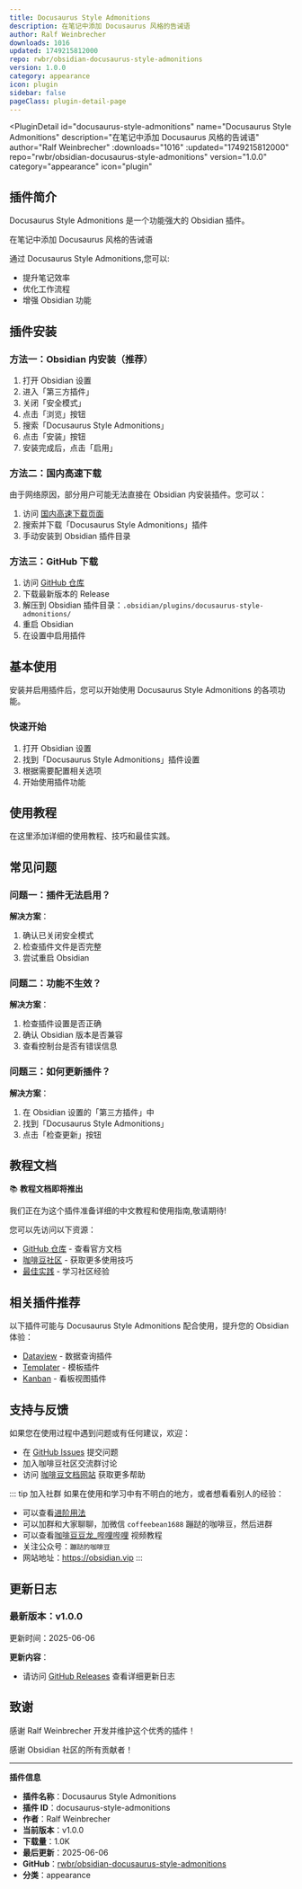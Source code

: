 ```yaml
---
title: Docusaurus Style Admonitions
description: 在笔记中添加 Docusaurus 风格的告诫语
author: Ralf Weinbrecher
downloads: 1016
updated: 1749215812000
repo: rwbr/obsidian-docusaurus-style-admonitions
version: 1.0.0
category: appearance
icon: plugin
sidebar: false
pageClass: plugin-detail-page
---
```


<PluginDetail
  id="docusaurus-style-admonitions"
  name="Docusaurus Style Admonitions"
  description="在笔记中添加 Docusaurus 风格的告诫语"
  author="Ralf Weinbrecher"
  :downloads="1016"
  :updated="1749215812000"
  repo="rwbr/obsidian-docusaurus-style-admonitions"
  version="1.0.0"
  category="appearance"
  icon="plugin"
>

<!-- AUTO_GENERATED_START -->
## 插件简介

Docusaurus Style Admonitions 是一个功能强大的 Obsidian 插件。

在笔记中添加 Docusaurus 风格的告诫语

通过 Docusaurus Style Admonitions,您可以:

- 提升笔记效率
- 优化工作流程
- 增强 Obsidian 功能

<!-- AUTO_GENERATED_END -->

<!-- AUTO_GENERATED_START -->
## 插件安装

### 方法一：Obsidian 内安装（推荐）

1. 打开 Obsidian 设置
2. 进入「第三方插件」
3. 关闭「安全模式」
4. 点击「浏览」按钮
5. 搜索「Docusaurus Style Admonitions」
6. 点击「安装」按钮
7. 安装完成后，点击「启用」

### 方法二：国内高速下载

由于网络原因，部分用户可能无法直接在 Obsidian 内安装插件。您可以：

1. 访问 [国内高速下载页面](/zh/documentation/obsidian-plugins-download.html)
2. 搜索并下载「Docusaurus Style Admonitions」插件
3. 手动安装到 Obsidian 插件目录

### 方法三：GitHub 下载

1. 访问 [GitHub 仓库](https://github.com/rwbr/obsidian-docusaurus-style-admonitions)
2. 下载最新版本的 Release
3. 解压到 Obsidian 插件目录：`.obsidian/plugins/docusaurus-style-admonitions/`
4. 重启 Obsidian
5. 在设置中启用插件

## 基本使用

安装并启用插件后，您可以开始使用 Docusaurus Style Admonitions 的各项功能。

### 快速开始

1. 打开 Obsidian 设置
2. 找到「Docusaurus Style Admonitions」插件设置
3. 根据需要配置相关选项
4. 开始使用插件功能

<!-- AUTO_GENERATED_END -->

<!-- CUSTOM_CONTENT_START:tutorial -->
## 使用教程

在这里添加详细的使用教程、技巧和最佳实践。

<!-- CUSTOM_CONTENT_END:tutorial -->

<!-- SHARED_CONTENT_START -->
## 常见问题

### 问题一：插件无法启用？

**解决方案**：
1. 确认已关闭安全模式
2. 检查插件文件是否完整
3. 尝试重启 Obsidian

### 问题二：功能不生效？

**解决方案**：
1. 检查插件设置是否正确
2. 确认 Obsidian 版本是否兼容
3. 查看控制台是否有错误信息

### 问题三：如何更新插件？

**解决方案**：
1. 在 Obsidian 设置的「第三方插件」中
2. 找到「Docusaurus Style Admonitions」
3. 点击「检查更新」按钮

## 教程文档

📚 **教程文档即将推出**

我们正在为这个插件准备详细的中文教程和使用指南,敬请期待!

您可以先访问以下资源：
- [GitHub 仓库](https://github.com/rwbr/obsidian-docusaurus-style-admonitions) - 查看官方文档
- [咖啡豆社区](/zh/bases/) - 获取更多使用技巧
- [最佳实践](/zh/best-practices/) - 学习社区经验

## 相关插件推荐

以下插件可能与 Docusaurus Style Admonitions 配合使用，提升您的 Obsidian 体验：

- [Dataview](/zh/plugins/dataview.html) - 数据查询插件
- [Templater](/zh/plugins/templater-obsidian.html) - 模板插件
- [Kanban](/zh/plugins/obsidian-kanban.html) - 看板视图插件

## 支持与反馈

如果您在使用过程中遇到问题或有任何建议，欢迎：

- 在 [GitHub Issues](https://github.com/rwbr/obsidian-docusaurus-style-admonitions/issues) 提交问题
- 加入咖啡豆社区交流群讨论
- 访问 [咖啡豆文档网站](https://obsidian.vip) 获取更多帮助

::: tip 加入社群
如果在使用和学习中有不明白的地方，或者想看看别人的经验：
- 可以查看[进阶用法](/zh/advanced)
- 可以加群和大家聊聊，加微信 `coffeebean1688` 蹦跶的咖啡豆，然后进群
- 可以查看[咖啡豆豆龙_哔哩哔哩](https://space.bilibili.com/618777356) 视频教程
- 关注公众号：`蹦跶的咖啡豆`
- 网站地址：https://obsidian.vip
:::
<!-- SHARED_CONTENT_END -->

<!-- AUTO_GENERATED_START -->
## 更新日志

### 最新版本：v1.0.0

更新时间：2025-06-06

**更新内容**：
- 请访问 [GitHub Releases](https://github.com/rwbr/obsidian-docusaurus-style-admonitions/releases) 查看详细更新日志

## 致谢

感谢 Ralf Weinbrecher 开发并维护这个优秀的插件！

感谢 Obsidian 社区的所有贡献者！

---

**插件信息**
- **插件名称**：Docusaurus Style Admonitions
- **插件 ID**：docusaurus-style-admonitions
- **作者**：Ralf Weinbrecher
- **当前版本**：v1.0.0
- **下载量**：1.0K
- **最后更新**：2025-06-06
- **GitHub**：[rwbr/obsidian-docusaurus-style-admonitions](https://github.com/rwbr/obsidian-docusaurus-style-admonitions)
- **分类**：appearance
<!-- AUTO_GENERATED_END -->

</PluginDetail>

